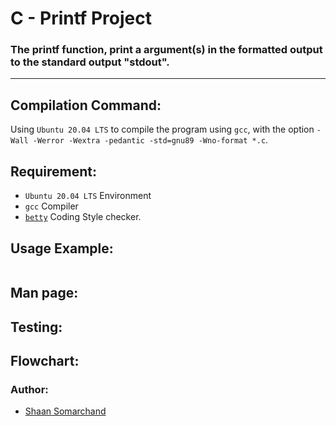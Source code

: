 # C - Printf Project
### The printf function, print a argument(s) in the formatted output to the standard output "stdout".

---
## Compilation Command:
Using `Ubuntu 20.04 LTS` to compile the program using `gcc`, with the option `-Wall -Werror -Wextra -pedantic -std=gnu89 -Wno-format *.c`.

## Requirement:
- `Ubuntu 20.04 LTS` Environment
- `gcc` Compiler
- [`betty`](https://github.com/hs-hq/Betty/tree/main) Coding Style checker.

## Usage Example:
``` c

```

## Man page:


## Testing:


## Flowchart:


### Author:
- [Shaan Somarchand](https://github.com/theTropicalBoi)
